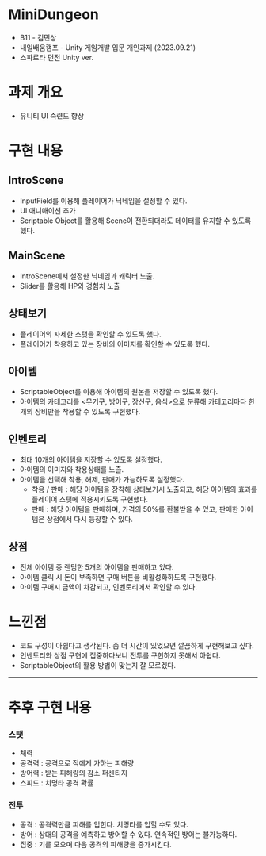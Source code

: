 # MiniDungeon 
 - B11 - 김민상
 - 내일배움캠프 - Unity 게임개발 입문 개인과제 (2023.09.21)
 - 스파르타 던전 Unity ver.

 # 과제 개요
 - 유니티 UI 숙련도 향상

 # 구현 내용
 
 ## IntroScene
- InputField를 이용해 플레이어가 닉네임을 설정할 수 있다.
- UI 애니매이션 추가
- Scriptable Object를 활용해 Scene이 전환되더라도 데이터를 유지할 수 있도록 했다.

## MainScene
- IntroScene에서 설정한 닉네임과 캐릭터 노출.
- Slider를 활용해 HP와 경험치 노출

## 상태보기
- 플레이어의 자세한 스탯을 확인할 수 있도록 했다.
- 플레이어가 착용하고 있는 장비의 이미지를 확인할 수 있도록 했다.

## 아이템
- ScriptableObject를 이용해 아이템의 원본을 저장할 수 있도록 했다.
- 아이템의 카테고리를 <무기구, 방어구, 장신구, 음식>으로 분류해 카테고리마다 한 개의 장비만을 착용할 수 있도록 구현했다.

## 인벤토리
- 최대 10개의 아이템을 저장할 수 있도록 설정했다.
- 아이템의 이미지와 착용상태를 노출.
- 아이템을 선택해 착용, 해제, 판매가 가능하도록 설정했다.
    - 착용 / 판매 : 해당 아이템을 장착해 상태보기시 노출되고, 해당 아이템의 효과를 플레이어 스탯에 적용시키도록 구현했다.
    - 판매 : 해당 아이템을 판매하며, 가격의 50%를 환불받을 수 있고, 판매한 아이템은 상점에서 다시 등장할 수 있다.

## 상점
- 전체 아이템 중 랜덤한 5개의 아이템을 판매하고 있다.
- 아이템 클릭 시 돈이 부족하면 구매 버튼을 비활성화하도록 구현했다.
- 아이템 구매시 금액이 차감되고, 인벤토리에서 확인할 수 있다.


# 느낀점
- 코드 구성이 아쉽다고 생각된다. 좀 더 시간이 있었으면 깔끔하게 구현해보고 싶다.
- 인벤토리와 상점 구현에 집중하다보니 전투를 구현하지 못해서 아쉽다.
- ScriptableObject의 활용 방법이 맞는지 잘 모르겠다.

---

# 추후 구현 내용

### 스탯
- 체력
- 공격력 : 공격으로 적에게 가하는 피해량
- 방어력 : 받는 피해량의 감소 퍼센티지
- 스피드 : 치명타 공격 확률

### 전투
- 공격 : 공격력만큼 피해를 입힌다. 치명타를 입힐 수도 있다.
- 방어 : 상대의 공격을 예측하고 방어할 수 있다. 연속적인 방어는 불가능하다.
- 집중 : 기를 모으며 다음 공격의 피해량을 증가시킨다.